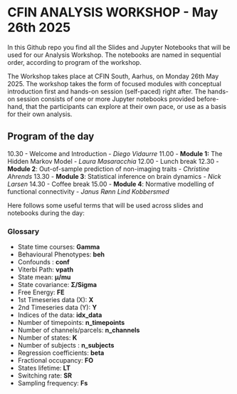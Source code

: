 # CFIN ANALYSIS WORKSHOP - May 26th 2025

In this Github repo you find all the Slides and Jupyter Notebooks that will be used for our Analysis Workshop. 
The notebooks are named in sequential order, according to program of the workshop. 

The Workshop takes place at CFIN South, Aarhus, on Monday 26th May 2025. 
The workshop takes the form of focused modules with conceptual introduction first and hands-on session (self-paced) right after. 
The hands-on session consists of one or more Jupyter notebooks provided before-hand, that the participants can explore at their own pace, or use as a basis for their own analysis.

## Program of the day
10.30 - Welcome and Introduction - *Diego Vidaurre*
11.00 - **Module 1:** The Hidden Markov Model - *Laura Masaracchia*
12.00 - Lunch break
12.30 - **Module 2**: Out-of-sample prediction of non-imaging traits - *Christine Ahrends*
13.30 - **Module 3**: Statistical inference on brain dynamics - *Nick Larsen*
14.30 - Coffee break
15.00 - **Module 4**: Normative modelling of functional connectivity - *Janus Rønn Lind Kobbersmed*


Here follows some useful terms that will be used across slides and notebooks during the day: 
### Glossary
- State time courses: **Gamma**
- Behavioural Phenotypes: **beh** 
- Confounds : **conf**
- Viterbi Path: **vpath**
- State mean: **μ/mu**
- State covariance: **Σ/Sigma**
- Free Energy: **FE**
- 1st Timeseries data (X): **X**
- 2nd Timeseries data (Y): **Y**
- Indices of the data: **idx_data**
- Number of timepoints: **n_timepoints**
- Number of channels/parcels: **n_channels**
- Number of states: **K**
- Number of subjects : **n_subjects**
- Regression coefficients: **beta**
- Fractional occupancy: **FO**
- States lifetime: **LT**
- Switching rate: **SR**
- Sampling frequency: **Fs**


